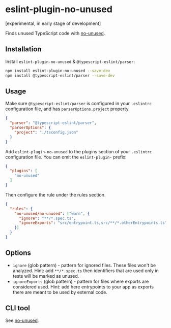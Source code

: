 # eslint-plugin-no-unused

[experimental, in early stage of development]

Finds unused TypeScript code with [no-unused](https://www.npmjs.com/package/no-unused).


## Installation

Install `eslint-plugin-no-unused` & `@typescript-eslint/parser`:

```sh
npm install eslint-plugin-no-unused --save-dev
npm install @typescript-eslint/parser --save-dev
```


## Usage

Make sure `@typescript-eslint/parser` is configured in your `.eslintrc` configuration file,
and has `parserOptions.project` property.
```json
{
  "parser": "@typescript-eslint/parser",
  "parserOptions": {
    "project": "./tsconfig.json"
  }
}

```

Add `eslint-plugin-no-unused` to the plugins section of your `.eslintrc` configuration file.
You can omit the `eslint-plugin-` prefix:

```json
{
  "plugins": [
    "no-unused"
  ]
}
```

Then configure the rule under the rules section.

```json
{
  "rules": {
    "no-unused/no-unused": ["warn", {
      "ignore": "**/*.spec.ts",
      "ignoreExports": "src/entrypoint.ts,src/**/*.otherEntrypoints.ts"
    }]
  }
}
```


## Options

- `ignore` (glob pattern) - pattern for ignored files. These files won't be analyzed.
  Hint: add `**/*.spec.ts` then identifiers that are used only in tests will be marked as unused.
- `ignoreExports` (glob pattern) - pattern for files where exports are considered used.
  Hint: add here entrypoints to your app as exports there are meant to be used by external code.


## CLI tool

See [no-unused](https://www.npmjs.com/package/no-unused).
